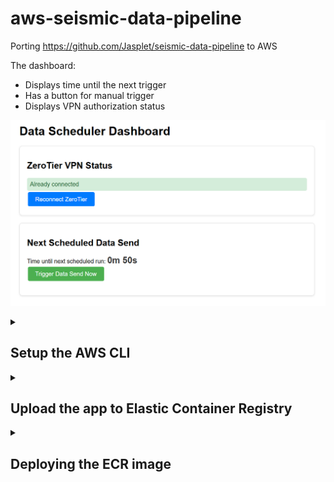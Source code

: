 # aws-seismic-data-pipeline

Porting https://github.com/Jasplet/seismic-data-pipeline to AWS

The dashboard: 

- Displays time until the next trigger 
- Has a button for manual trigger 
- Displays VPN authorization status 

![Dashboard](README_images/dashboard.png)

<details>
<summary><h2>Setup the AWS CLI</h2></summary>

<details>
<summary>Step 1. Install the AWS CLI on your local machine</summary>

https://docs.aws.amazon.com/cli/latest/userguide/getting-started-install.html

***
</details>

<details>
<summary>Step 2. In the AWS Console, go to security credentials </summary>

![Security credentials](README_images/security_credentials.png)

***
</details>

<details>
<summary>Step 3. Create an access key </summary>

![Access key](README_images/create_access_key.png)

![Access key](README_images/access_key.png)

***
</details>

<details>
<summary>Step 4. Configure AWS on your local machine</summary>

Command: aws configure

![Access key](README_images/aws_configure.png)

***
</details>
</details>


<details>
<summary><h2>Upload the app to Elastic Container Registry</h2></summary>

<details>
<summary>Step 1. Install Python on your local machine </summary>

https://www.python.org/downloads/

***
</details>

<details>
<summary>Step 2. Install Docker on your local machine </summary>

https://www.docker.com/get-started/

***
</details>

<details>
<summary>Step 3. Run script upload_ecr_image.py </summary>

![Access key](README_images/upload_ecr_image.png)

***
</details>

<details>
<summary>Step 4. In the AWS Console search bar, type "ecr" </summary>

![Access key](README_images/search_ecr.png)

***
</details>

<details>
<summary>Step 5. Check that the repository appears </summary>

![Ac](README_images/ecr_repositories.png)

***
</details>

</details>


<details>
<summary><h2>Deploying the ECR image</h2></summary>

An ECR image can be hosted in several places: Beanstalk, App Runner. To be decided. 

</details>
